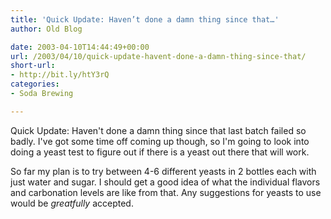 ```yaml
---
title: 'Quick Update: Haven’t done a damn thing since that…'
author: Old Blog

date: 2003-04-10T14:44:49+00:00
url: /2003/04/10/quick-update-havent-done-a-damn-thing-since-that/
short-url:
- http://bit.ly/htY3rQ
categories:
- Soda Brewing

---
```

<div class='microid-http+http:sha1:b889a4a1525f62cb0ba40f18bba56b0ad699851b'>

Quick Update: Haven't done a damn thing since that last batch failed so badly. I've got some time off coming up though, so I'm going to look into doing a yeast test to figure out if there is a yeast out there that will work.

So far my plan is to try between 4-6 different yeasts in 2 bottles each with just water and sugar. I should get a good idea of what the individual flavors and carbonation levels are like from that. Any suggestions for yeasts to use would be <i>greatfully</i> accepted.

